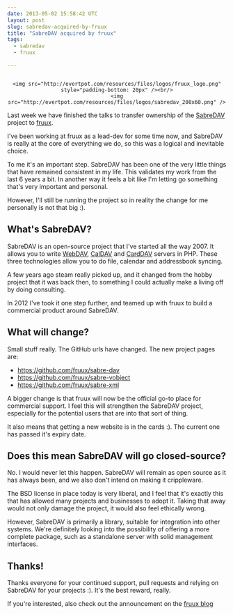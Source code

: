 ```yaml
---
date: 2013-05-02 15:58:42 UTC
layout: post
slug: sabredav-acquired-by-fruux
title: "SabreDAV acquired by fruux"
tags:
  - sabredav
  - fruux

---
```


<div style="float: right; with: 210px; text-align: center">

    <img src="http://evertpot.com/resources/files/logos/fruux_logo.png" style="padding-bottom: 20px" /><br/>
    <img src="http://evertpot.com/resources/files/logos/sabredav_200x60.png" />

</div>

Last week we have finished the talks to transfer ownership of the [SabreDAV][1]
project to [fruux][2].

I've been working at fruux as a lead-dev for some time now, and SabreDAV is
really at the core of everything we do, so this was a logical and inevitable
choice.

To me it's an important step. SabreDAV has been one of the very little things
that have remained consistent in my life. This validates my work from the last
6 years a bit. In another way it feels a bit like I'm letting go something
that's very important and personal.

However, I'll still be running the project so in reality the change for me
personally is not that big :).

What's SabreDAV?
----------------

SabreDAV is an open-source project that I've started all the way 2007. It
allows you to write [WebDAV][3], [CalDAV][4] and [CardDAV][5] servers in PHP.
These three technologies allow you to do file, calendar and addressbook
syncing.

A few years ago steam really picked up, and it changed from the hobby project
that it was back then, to something I could actually make a living off by
doing consulting.

In 2012 I've took it one step further, and teamed up with fruux to build a
commercial product around SabreDAV.

What will change?
-----------------

Small stuff really. The GitHub urls have changed. The new project pages are:

* https://github.com/fruux/sabre-dav
* https://github.com/fruux/sabre-vobject
* https://github.com/fruux/sabre-xml

A bigger change is that fruux will now be the official go-to place for
commercial support. I feel this will strengthen the SabreDAV project,
especially for the potential users that are into that sort of thing.

It also means that getting a new website is in the cards :). The current one
has passed it's expiry date.

Does this mean SabreDAV will go closed-source?
----------------------------------------------

No. I would never let this happen. SabreDAV will remain as open source as it
has always been, and we also don't intend on making it crippleware.

The BSD license in place today is very liberal, and I feel that it's exactly
this that has allowed many projects and businesses to adopt it. Taking that
away would not only damage the project, it would also feel ethically wrong.

However, SabreDAV is primarily a library, suitable for integration into other
systems. We're definitely looking into the possibility of offering a more
complete package, such as a standalone server with solid management
interfaces.

Thanks!
-------

Thanks everyone for your continued support, pull requests and relying on
SabreDAV for your projects :). It's the best reward, really.

If you're interested, also check out the announcement on the [fruux blog][6]


[1]: http://code.google.com/p/sabredav
[2]: https://fruux.com/
[3]: http://en.wikipedia.org/wiki/WebDAV
[4]: http://en.wikipedia.org/wiki/CalDAV
[5]: http://en.wikipedia.org/wiki/CardDAV
[6]: http://blog.fruux.com/2013/05/02/fruux-acquires-sabredav/
